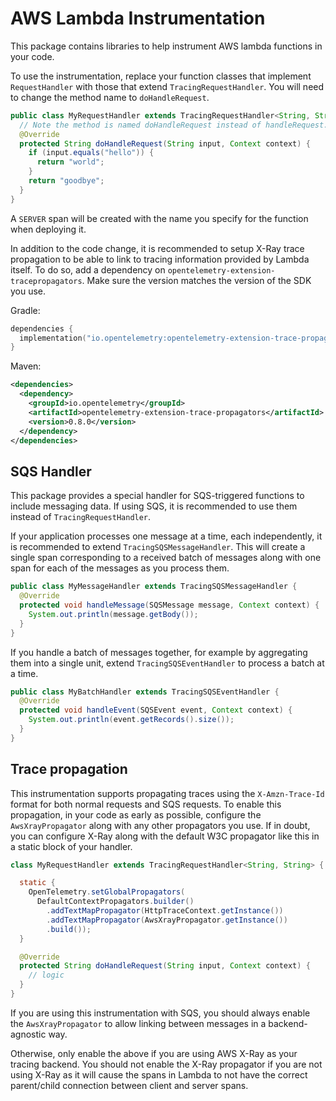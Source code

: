 # AWS Lambda Instrumentation

This package contains libraries to help instrument AWS lambda functions in your code.

To use the instrumentation, replace your function classes that implement `RequestHandler` with those
that extend `TracingRequestHandler`. You will need to change the method name to `doHandleRequest`.

```java
public class MyRequestHandler extends TracingRequestHandler<String, String> {
  // Note the method is named doHandleRequest instead of handleRequest.
  @Override
  protected String doHandleRequest(String input, Context context) {
    if (input.equals("hello")) {
      return "world";
    }
    return "goodbye";
  }
}
```

A `SERVER` span will be created with the name you specify for the function when deploying it.

In addition to the code change, it is recommended to setup X-Ray trace propagation to be able to
link to tracing information provided by Lambda itself. To do so, add a dependency on
`opentelemetry-extension-tracepropagators`. Make sure the version matches the version of the SDK
you use.

Gradle:
```kotlin
dependencies {
  implementation("io.opentelemetry:opentelemetry-extension-trace-propagators:0.8.0")
}
```

Maven:
```xml
<dependencies>
  <dependency>
    <groupId>io.opentelemetry</groupId>
    <artifactId>opentelemetry-extension-trace-propagators</artifactId>
    <version>0.8.0</version>
  </dependency>
</dependencies>
```

## SQS Handler

This package provides a special handler for SQS-triggered functions to include messaging data.
If using SQS, it is recommended to use them instead of `TracingRequestHandler`.

If your application processes one message at a time, each independently, it is recommended to extend
`TracingSQSMessageHandler`. This will create a single span corresponding to a received batch of
messages along with one span for each of the messages as you process them.

```java
public class MyMessageHandler extends TracingSQSMessageHandler {
  @Override
  protected void handleMessage(SQSMessage message, Context context) {
    System.out.println(message.getBody());
  }
}
```

If you handle a batch of messages together, for example by aggregating them into a single unit,
extend `TracingSQSEventHandler` to process a batch at a time.

```java
public class MyBatchHandler extends TracingSQSEventHandler {
  @Override
  protected void handleEvent(SQSEvent event, Context context) {
    System.out.println(event.getRecords().size());
  }
}
```

## Trace propagation

This instrumentation supports propagating traces using the `X-Amzn-Trace-Id` format for both normal
requests and SQS requests. To enable this propagation, in your code as early as possible,
configure the `AwsXrayPropagator` along with any other propagators you use. If in doubt, you can
configure X-Ray along with the default W3C propagator like this in a static block of your handler.

```java
class MyRequestHandler extends TracingRequestHandler<String, String> {

  static {
    OpenTelemetry.setGlobalPropagators(
      DefaultContextPropagators.builder()
        .addTextMapPropagator(HttpTraceContext.getInstance())
        .addTextMapPropagator(AwsXrayPropagator.getInstance())
        .build());
  }

  @Override
  protected String doHandleRequest(String input, Context context) {
    // logic
  }
}
```

If you are using this instrumentation with SQS, you should always enable the `AwsXrayPropagator` to
allow linking between messages in a backend-agnostic way.

Otherwise, only enable the above if you are using AWS X-Ray as your tracing backend. You should not
enable the X-Ray propagator if you are not using X-Ray as it will cause the spans in Lambda to not
have the correct parent/child connection between client and server spans.
